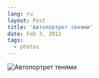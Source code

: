 ```yaml
---
lang: ru
layout: Post
title: 'Автопортрет тенями'
date: Feb 3, 2012
tags:
  - photos
---
```


![Автопортрет тенями](photo://2011-08-31_5D_5315_Artem_Sapegin)
